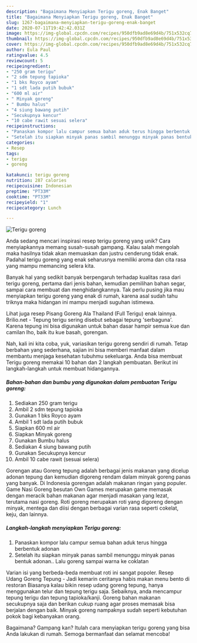 ```yaml
---
description: "Bagaimana Menyiapkan Terigu goreng, Enak Banget"
title: "Bagaimana Menyiapkan Terigu goreng, Enak Banget"
slug: 1267-bagaimana-menyiapkan-terigu-goreng-enak-banget
date: 2020-07-11T19:42:42.031Z
image: https://img-global.cpcdn.com/recipes/950dfb9ad8e69d4b/751x532cq70/terigu-goreng-foto-resep-utama.jpg
thumbnail: https://img-global.cpcdn.com/recipes/950dfb9ad8e69d4b/751x532cq70/terigu-goreng-foto-resep-utama.jpg
cover: https://img-global.cpcdn.com/recipes/950dfb9ad8e69d4b/751x532cq70/terigu-goreng-foto-resep-utama.jpg
author: Eula Paul
ratingvalue: 4.5
reviewcount: 5
recipeingredient:
- "250 gram terigu"
- "2 sdm tepung tapioka"
- "1 bks Royco ayam"
- "1 sdt lada putih bubuk"
- "600 ml air"
- " Minyak goreng"
- " Bumbu halus"
- "4 siung bawang putih"
- "Secukupnya kencur"
- "10 cabe rawit sesuai selera"
recipeinstructions:
- "Panaskan kompor lalu campur semua bahan aduk terus hingga berbentuk adonan"
- "Setelah itu siapkan minyak panas sambil menunggu minyak panas bentuk adonan.. Lalu goreng sampai warna ke coklatan"
categories:
- Resep
tags:
- terigu
- goreng

katakunci: terigu goreng 
nutrition: 287 calories
recipecuisine: Indonesian
preptime: "PT33M"
cooktime: "PT33M"
recipeyield: "1"
recipecategory: Lunch

---
```



![Terigu goreng](https://img-global.cpcdn.com/recipes/950dfb9ad8e69d4b/751x532cq70/terigu-goreng-foto-resep-utama.jpg)

Anda sedang mencari inspirasi resep terigu goreng yang unik? Cara menyiapkannya memang susah-susah gampang. Kalau salah mengolah maka hasilnya tidak akan memuaskan dan justru cenderung tidak enak. Padahal terigu goreng yang enak seharusnya memiliki aroma dan cita rasa yang mampu memancing selera kita.

Banyak hal yang sedikit banyak berpengaruh terhadap kualitas rasa dari terigu goreng, pertama dari jenis bahan, kemudian pemilihan bahan segar, sampai cara membuat dan menghidangkannya. Tak perlu pusing jika mau menyiapkan terigu goreng yang enak di rumah, karena asal sudah tahu triknya maka hidangan ini mampu menjadi suguhan istimewa.

Lihat juga resep Pisang Goreng Ala Thailand (Full Terigu) enak lainnya. Brilio.net - Tepung terigu sering disebut sebagai tepung &#39;serbaguna&#39;. Karena tepung ini bisa digunakan untuk bahan dasar hampir semua kue dan camilan lho, baik itu kue basah, gorengan.


Nah, kali ini kita coba, yuk, variasikan terigu goreng sendiri di rumah. Tetap berbahan yang sederhana, sajian ini bisa memberi manfaat dalam membantu menjaga kesehatan tubuhmu sekeluarga. Anda bisa membuat Terigu goreng memakai 10 bahan dan 2 langkah pembuatan. Berikut ini langkah-langkah untuk membuat hidangannya.

<!--inarticleads1-->

##### Bahan-bahan dan bumbu yang digunakan dalam pembuatan Terigu goreng:

1. Sediakan 250 gram terigu
1. Ambil 2 sdm tepung tapioka
1. Gunakan 1 bks Royco ayam
1. Ambil 1 sdt lada putih bubuk
1. Siapkan 600 ml air
1. Siapkan  Minyak goreng
1. Gunakan  Bumbu halus
1. Sediakan 4 siung bawang putih
1. Gunakan Secukupnya kencur
1. Ambil 10 cabe rawit (sesuai selera)


Gorengan atau Goreng tepung adalah berbagai jenis makanan yang dicelup adonan tepung dan kemudian digoreng rendam dalam minyak goreng panas yang banyak. Di Indonesia gorengan adalah makanan ringan yang populer. Game Nasi Goreng besutan Own Games merupakan game memasak dengan meracik bahan makanan agar menjadi masakan yang lezat, terutama nasi goreng. Roti goreng merupakan roti yang digoreng dengan minyak, mentega dan diisi dengan berbagai varian rasa seperti cokelat, keju, dan lainnya. 

<!--inarticleads2-->

##### Langkah-langkah menyiapkan Terigu goreng:

1. Panaskan kompor lalu campur semua bahan aduk terus hingga berbentuk adonan
1. Setelah itu siapkan minyak panas sambil menunggu minyak panas bentuk adonan.. Lalu goreng sampai warna ke coklatan


Varian isi yang berbeda-beda membuat roti ini sangat popoler. Resep Udang Goreng Tepung - Jadi kemarin ceritanya habis makan menu bento di restoran Biasanya kalau bikin resep udang goreng tepung, hanya menggunakan telur dan tepung terigu saja. Sebaiknya, anda mencampur tepung terigu dan tepung tapioka/kanji. Goreng bahan makanan secukupnya saja dan berikan cukup ruang agar proses memasak bisa berjalan dengan baik. Minyak goreng nampaknya sudah seperti kebutuhan pokok bagi kebanyakan orang. 

Bagaimana? Gampang kan? Itulah cara menyiapkan terigu goreng yang bisa Anda lakukan di rumah. Semoga bermanfaat dan selamat mencoba!
